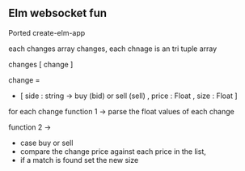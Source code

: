 ## Elm websocket fun

Ported create-elm-app

each changes array changes, each chnage is an tri tuple array

changes [ change ]

change =
- [ side :  string ->  buy (bid) or sell (sell)
  , price : Float
  , size : Float
  ]

for each change
function 1 -> parse the float values of each change 

function 2 -> 
 - case  buy or sell 
 - compare the change price against each price in the list,
 - if a match is found set the new size 